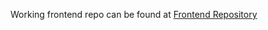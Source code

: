 Working frontend repo can be found at [Frontend Repository](https://github.com/Roots-n-Routes/frontend)
